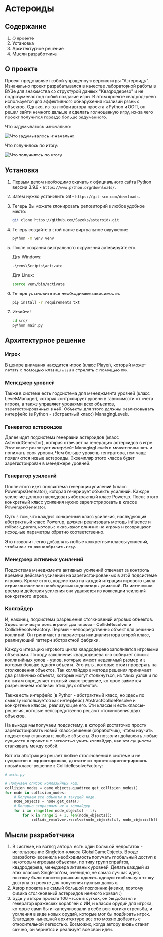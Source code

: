 # Астероиды

## Содержание
1. О проекте
2. Установка
3. Архитектурное решение
4. Мысли разработчика

## О проекте
Проект представляет собой упрощенную версию игры "Астероиды". Изначально проект разрабатывался в качестве лабораторной работы в ВУЗе для знакомства со структурой данных "Квадродерево" и не подразумевал под собой создание игры. В этом проекте квадродерево используется для эффективного обнаружения коллизий разных объектов. Однако, из-за любви автора проекта к Python и ООП, он решил зайти немного дальше и сделать полноценную игру, из-за чего проект получился гораздо больше задуманного.

Что задумывалось изначально:

![Что задумывалось изначально](https://hsto.org/getpro/habr/post_images/59e/237/20a/59e23720a19b3109d80e62c6d2d539a0.gif)

Что получилось по итогу:

![Что получилось по итогу](readme_images/asteroids.gif)

## Установка

1. Первым делом необходимо скачать с официального сайта Python версии 3.9.6 - ```https://www.python.org/downloads/```.
2. Затем нужно установить Git - ```https://git-scm.com/downloads```.
3. Теперь Вы можете клонировать репозиторий в любое удобное место:
    ```bash
    git clone https://github.com/Sazoks/asteroids.git
    ```
4. Теперь создайте в этой папке виртуальное окружение:
    ```bash
    python -m venv venv
    ```
5. После создания виртуального окружения активируйте его.

    Для Windows:
    ```powershell
    .\venv\Scripts\activate
    ```
    Для Linux:
    ```bash
    source venv/bin/activate
    ```
6. Теперь установите все необходимые зависимости:
    ```bash
    pip install -r requirements.txt
    ```
7. Играйте!
    ```bash
    cd src/
    python main.py
    ```
    
    
## Архитектурное решение

### Игрок
В центре внимания находится игрок (класс Player), который может летать с помощью клавиш ```wasd``` и стрелять с помощью ```ЛКМ```.

### Менеджер уровней
Также в системе есть подсистема для менеджмента уровней (класс LevelsManager), которая контролирует уровни в зависимости от счета игрока, а также управляет уровнями всех объектов, зарегистрированных в ней. Объекты для этого должны реализовывать интерфейс (в Python - абстрактный класс) ManagingLevels. 

### Генератор астероидов
Далее идет подсистема генерации астероидов (класс AsteroidGenerator), которая отвечает за генерацию астероидов в игре. Этот класс реализует интерфейс ManagingLevels и может повышать и понижать свои уровни. Чем больше уровень генератора, тем чаще появляются новые астероиды. Экземпляр этого класса будет зарегистрирован в менеджере уровней.

### Генератор усилений
После этого идет подсистема генерации усилений (класс PowerupsGenerator), которая генерирует объекты усилений. Каждое усиление должно наследовать абстрактный класс Powerup. После этого конкретный класс усиления нужно зарегистрировать в классе PowerupsGenerator.

Суть в том, что каждый конкретный класс усиления, наследующий абстрактный класс Powerup, должен реализовать методы influence и rollback_param, которые оказывают влияние на игрока и возвращают исходные параметры обратно соответственно.

Это позволит легко добавлять любые конкретные классы усилений, чтобы как-то разнообразить игру.

### Менеджер активных усилений
Подсистема менеджмента активных усилений отвечает за контроль времени действия усилений на зарегистрированных в этой подсистеме игроков. Кроме этого, подсистема на каждой итерации игрового цикла отрисовывает все необходимые индикаторы усилений. По истечению времени действия усиления оно удаляется из коллекции усилений конкретного игрока.

### Коллайдер
И, наконец, подсистема разрешения столкновений игровых объектов. Здесь ключевую роль играют два класса - CollideResolver и CollideResolveFactory. Первый - непосредственно объект для решения коллизий. Он принимает в параметры инициализатора второй класс, реализующий паттерн абстрактной фабрики.

Каждую итерацию игрового цикла квадродерево заполняется игровыми объектами. По ходу заполнения квадродерева оно собирает список коллизийных узлов - узлов, которые имеют неделимый размер и в которых больше одного объекта. Это узлы, которые стоит проверить на столкновения объектов. Так коллайдер в методе решения принимает два различных объекта, которые могут столкнуться, из таких узлов и по их типам определяет нужный класс-решение, которое займется разрешением коллизии этих двух объектов.

Также есть интерфейс (в Python - абстрактный класс, но здесь по смыслу используется как интерфейс) AbstractCollideResolve и конкретные классы, реализующие его. Эти классы и есть классы-решения, которые непосредственно решают столкновения двух объектов.

На выходе мы получаем подсистему, в которой достаточно просто зарегистрировать новый класс-решение (обработчик), чтобы научить подсистему сталкивать любые объекты. Это позволит добавлять любые сущности в проект и с легкостью учить коллайдер, как эти сущности сталкивать между собой.

Вот эта абстракция решает любые столкновения в системе и не нуждается в корректировках, достаточно просто зарегистрировать новый класс-решение в CollideResolveFactory:
```python
# main.py

# Получаем список коллизийных нод.
collision_nodes = game_objects.quadtree.get_collision_nodes()
for node in collision_nodes:
    # Получаем все объекты в текущей ноде.
    node_objects = node.get_data()
    # Попарно отправляем их в коллайдер.
    for i in range(len(node_objects) - 1):
        for k in range(i + 1, len(node_objects)):
            collide_resolver.resolve(node_objects[i], node_objects[k])
```


## Мысли разработчика

1. В системе, на взгляд автора, есть один большой недостаток - использование Singleton-класса GlobalGameObjects. В ходе разработки возникла необходимость получать глобальный доступ к некоторым игровым объектам, по типу групп спрайтов, квадродерева, менеджера активных уровней. Делать каждый из этих классов Singleton'ом, очевидно, не самая лучшая идея, поэтому было принято решение сделать единую глобальную точку доступа в проекте для получения нужных данных. 
2. Автор проекта не самый большой поклонник физики, поэтому физика столкновений астероидов немного кривая :)
3. Будь у автора проекта 108 часов в сутках, он бы добавил и генератор вражеских кораблей с ИИ, и классы орудий для игрока, которые сами бы инкапсулировали в себе всю логику стрельбы, и усиления в виде новых орудий, которые мог бы подбирать игрок. Благодаря нынешней архитектуре все это можно добавить с относительной легкостью. Возможно, когда автору вновь станет скучно, он вернется и реализует все свои идеи.
    
